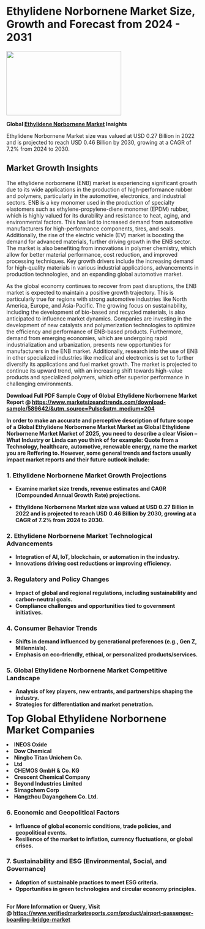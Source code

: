 <H1>Ethylidene Norbornene Market Size, Growth and Forecast from 2024 - 2031</H1><img class="aligncenter size-medium wp-image-584254" src="https://thirdeyenews.in/wp-content/uploads/2024/09/Global-Market-Research-300x168.jpeg" alt="" width="300" height="168" /><p><strong>Global&nbsp;<a href="https://www.marketsizeandtrends.com/download-sample/589642/&amp;utm_source=Pulse&amp;utm_medium=204">Ethylidene Norbornene Market</a> Insights</strong></p><p>Ethylidene Norbornene Market size was valued at USD 0.27 Billion in 2022 and is projected to reach USD 0.46 Billion by 2030, growing at a CAGR of 7.2% from 2024 to 2030.</p><p><h2>Market Growth Insights</h2> <p>The ethylidene norbornene (ENB) market is experiencing significant growth due to its wide applications in the production of high-performance rubber and polymers, particularly in the automotive, electronics, and industrial sectors. ENB is a key monomer used in the production of specialty elastomers such as ethylene-propylene-diene monomer (EPDM) rubber, which is highly valued for its durability and resistance to heat, aging, and environmental factors. This has led to increased demand from automotive manufacturers for high-performance components, tires, and seals. Additionally, the rise of the electric vehicle (EV) market is boosting the demand for advanced materials, further driving growth in the ENB sector. The market is also benefiting from innovations in polymer chemistry, which allow for better material performance, cost reduction, and improved processing techniques. Key growth drivers include the increasing demand for high-quality materials in various industrial applications, advancements in production technologies, and an expanding global automotive market.</p> <p><strong></strong></p> <p>As the global economy continues to recover from past disruptions, the ENB market is expected to maintain a positive growth trajectory. This is particularly true for regions with strong automotive industries like North America, Europe, and Asia-Pacific. The growing focus on sustainability, including the development of bio-based and recycled materials, is also anticipated to influence market dynamics. Companies are investing in the development of new catalysts and polymerization technologies to optimize the efficiency and performance of ENB-based products. Furthermore, demand from emerging economies, which are undergoing rapid industrialization and urbanization, presents new opportunities for manufacturers in the ENB market. Additionally, research into the use of ENB in other specialized industries like medical and electronics is set to further diversify its applications and fuel market growth. The market is projected to continue its upward trend, with an increasing shift towards high-value products and specialized polymers, which offer superior performance in challenging environments.</p> <p><strong></p><p><span class=""><strong>Download Full PDF Sample Copy of Global Ethylidene Norbornene Market Report</strong> @ <a href="https://www.marketsizeandtrends.com/download-sample/589642/&amp;utm_source=Pulse&amp;utm_medium=204" target="_blank">https://www.marketsizeandtrends.com/download-sample/589642/&amp;utm_source=Pulse&amp;utm_medium=204</a></span></p><p>In order to make an accurate and perceptive description of future scope of a Global&nbsp;Ethylidene Norbornene Market Market as Global&nbsp;Ethylidene Norbornene Market Market of 2025, you need to describe a clear Vision &ndash; What Industry or Linda can you think of for example: Quote from a Technology, healthcare, automotive, renewable energy, name the market you are Reffering to. However, some general trends and factors usually impact market reports and their future outlook include:</p><h3>1.&nbsp;<strong>Ethylidene Norbornene Market Growth Projections</strong></h3><ul><li>Examine market size trends, revenue estimates and CAGR (Compounded Annual Growth Rate) projections.</li><li><p>Ethylidene Norbornene Market size was valued at USD 0.27 Billion in 2022 and is projected to reach USD 0.46 Billion by 2030, growing at a CAGR of 7.2% from 2024 to 2030.</p></li></ul><h3>2.&nbsp;<strong>Ethylidene Norbornene Market Technological Advancements</strong></h3><ul><li>Integration of AI, IoT, blockchain, or automation in the industry.</li><li>Innovations driving cost reductions or improving efficiency.</li></ul><h3>3.&nbsp;<strong>Regulatory and Policy Changes</strong></h3><ul><li>Impact of global and regional regulations, including sustainability and carbon-neutral goals.</li><li>Compliance challenges and opportunities tied to government initiatives.</li></ul><h3>4.&nbsp;<strong>Consumer Behavior Trends</strong></h3><ul><li>Shifts in demand influenced by generational preferences (e.g., Gen Z, Millennials).</li><li>Emphasis on eco-friendly, ethical, or personalized products/services.</li></ul><h3>5.&nbsp;<strong>Global Ethylidene Norbornene Market Competitive Landscape</strong></h3><ul><li>Analysis of key players, new entrants, and partnerships shaping the industry.</li><li>Strategies for differentiation and market penetration.</li></ul><p data-pm-slice="1 1 []"><span style="color: inherit; font-family: inherit; font-size: 25px;">Top Global Ethylidene Norbornene Market Companies</span></p><div class="" data-test-id=""><p><li>INEOS Oxide</li><li> Dow Chemical</li><li> Ningbo Titan Unichem Co.</li><li> Ltd</li><li> CHEMOS GmbH & Co. KG</li><li> Crescent Chemical Company</li><li> Beyond Industries Limited</li><li> Simagchem Corp</li><li> Hangzhou Dayangchem Co. Ltd.</li></p></div><h3>6.&nbsp;<strong>Economic and Geopolitical Factors</strong></h3><ul><li>Influence of global economic conditions, trade policies, and geopolitical events.</li><li>Resilience of the market to inflation, currency fluctuations, or global crises.</li></ul><h3>7.&nbsp;<strong>Sustainability and ESG (Environmental, Social, and Governance)</strong></h3><ul><li>Adoption of sustainable practices to meet ESG criteria.</li><li>Opportunities in green technologies and circular economy principles.</li></ul><h2><strong style="font-size: 14px;">For More Information or Query, Visit @&nbsp;</strong><a style="background-color: #ffffff; font-size: 14px;" href="https://www.marketsizeandtrends.com/report/ethylidene-norbornene-market/" target="_blank">https://www.verifiedmarketreports.com/product/airport-passenger-boarding-bridge-market</a></h2>
